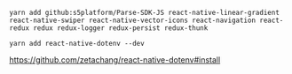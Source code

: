 


```
yarn add github:s5platform/Parse-SDK-JS react-native-linear-gradient react-native-swiper react-native-vector-icons react-navigation react-redux redux redux-logger redux-persist redux-thunk
```

```
yarn add react-native-dotenv --dev
```
https://github.com/zetachang/react-native-dotenv#install
